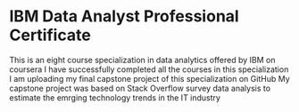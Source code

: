 # IBM Data Analyst Professional Certificate

This is an eight course specialization in data analytics offered by IBM on coursera
I have successfully completed all the courses in this specialization
I am uploading my final capstone project of this specialization on GitHub
My capstone project was based on Stack Overflow survey data analysis to estimate the emrging technology trends in the IT industry
